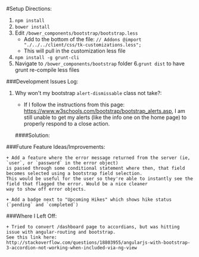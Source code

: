 #Setup Directions:
1. `npm install`
2. `bower install`
3. Edit `/bower_components/bootstrap/bootstrap.less`
	+ Add to the bottom of the file:
		`// Addons
		@import "./../../client/css/tk-customizations.less";`
	+ This will pull in the customization less file
4. `npm install -g grunt-cli`
5. Navigate to `/bower_components/bootstrap` folder
6.`grunt dist` to have grunt re-compile less files


###Development Issues Log:

1. Why won't my bootstrap `alert-dismissable` class not take?:

	+ If I follow the instructions from this page: https://www.w3schools.com/bootstrap/bootstrap_alerts.asp,
	I am still unable to get my alerts (like the info one on the home page) to properly respond to a close action.

	####Solution:



###Future Feature Ideas/Improvements:

	+ Add a feature where the error message returned from the server (ie, `user`, or `password` in the error object)
	is passed through some conditional statement where then, that field becomes selected using a bootstrap field selection.
	This would be useful for the user so they're able to instantly see the field that flagged the error. Would be a nice cleaner
	way to show off error objects.

	+ Add a badge next to "Upcoming Hikes" which shows hike status (`pending` and `completed`)


###Where I Left Off:

	+ Tried to convert /dashboard page to accordians, but was hitting issue with angular-routing and bootstrap.
	See this link here: http://stackoverflow.com/questions/18803955/angularjs-with-bootstrap-3-accordion-not-working-when-included-via-ng-view
